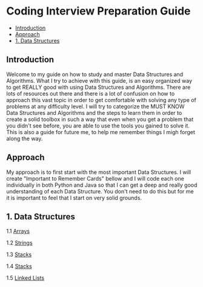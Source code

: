 # Coding Interview Preparation Guide

- [Introduction](#introduction)
- [Approach](#approach)
- [1. Data Structures](#1-data-structures)

## Introduction

Welcome to my guide on how to study and master Data Structures and Algorithms. What I try to achieve with this guide, is an easy organized way to get REALLY good with using Data Structures and Algorithms. There are lots of resources out there and there is a lot of confusion on how to approach this vast topic in order to get comfortable with solving any type of problems at any difficulty level. I will try to categorize the MUST KNOW Data Structures and Algorithms and the steps to learn them in order to create a solid toolbox in such a way that even when you get a problem that you didn't see before, you are able to use the tools you gained to solve it.
This is also a guide for future me, to help me remember things I migh forget along the way.

## Approach

My approach is to first start with the most important Data Structures. I will create "Important to Remember Cards" bellow and I will code each one individually in both Python and Java so that I can get a deep and really good understanding of each Data Structure. You don't need to do this but for me it is important to feel that I start on very solid grounds.

## 1. Data Structures

1.1 [Arrays](https://github.com/andreivisan/interviews/blob/master/datastructures/arrays)

1.2 [Strings](https://github.com/andreivisan/interviews/blob/master/datastructures/strings)

1.3 [Stacks](https://github.com/andreivisan/interviews/blob/master/datastructures/stacks)

1.4 [Stacks](https://github.com/andreivisan/interviews/blob/master/datastructures/queues)

1.5 [Linked Lists](https://github.com/andreivisan/interviews/blob/master/datastructures/linkedlist)
